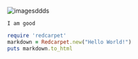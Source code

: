 ![imagesddds](https://docs-api-qa.cloudlabs.ai/repos/raw.githubusercontent.com/Rabin-spektra/Demo-Repo/main/cloned-test-file-img/images/images.jpg?token=8b2t1Sg45N8JBe8QNwBlyhJq)

<question source="labguidepage001pXQWSznt" />

```language
I am good
```

```ruby
require 'redcarpet'
markdown = Redcarpet.new("Hello World!")
puts markdown.to_html
```